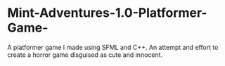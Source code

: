 # Mint-Adventures-1.0-Platformer-Game-
A platformer game I made using SFML and C++. An attempt and effort to create a horror game disguised as cute and innocent. 
